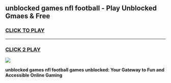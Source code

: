 
## unblocked games nfl football - Play Unblocked Gmaes & Free
<h3>
<a href="https://premium.freeplayer.one?title=unblocked_games_nfl_football&ref=19F">CLICK TO PLAY</a></h3>
<hr>

<h3>
<a href="https://premium.freeplayer.one?title=unblocked_games_nfl_football&ref=19F">CLICK 2 PLAY</a>
  
</h3>

<a href="https://premium.freeplayer.one?title=unblocked_games_nfl_football&ref=19F/"><img src="https://clearcache.store/games.png"></a>


**unblocked games nfl football games unblocked: Your Gateway to Fun and Accessible Online Gaming**
